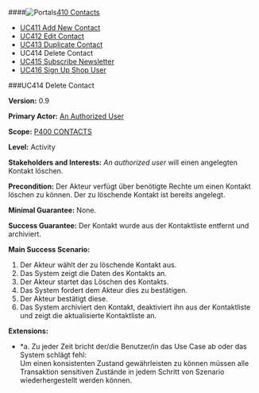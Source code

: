 ####![Portals](https://raw.github.com/massiveart/sulu-docs/master/use-cases/images/package-contacts.png)[410 Contacts](https://github.com/massiveart/sulu-docs/tree/master/use-cases/p400/p410 "410 Contacts")
* [UC411 Add New Contact](https://github.com/massiveart/sulu-docs/tree/master/use-cases/p400/p410/UC411.md "UC411 Add New Contact")
* [UC412 Edit Contact](https://github.com/massiveart/sulu-docs/tree/master/use-cases/p400/p410/UC412.md "UC412 Edit Contact")
* [UC413 Duplicate Contact](https://github.com/massiveart/sulu-docs/tree/master/use-cases/p400/p410/UC413.md "UC413 Duplicate Contact")
* UC414 Delete Contact 
* [UC415 Subscribe Newsletter](https://github.com/massiveart/sulu-docs/tree/master/use-cases/p400/p410/UC415.md "UC415 Subscribe Newsletter")
* [UC416 Sign Up Shop User](https://github.com/massiveart/sulu-docs/tree/master/use-cases/p400/p410/UC416.md "UC416 Sign Up Shop User")

###UC414 Delete Contact

**Version:** 0.9
 
**Primary Actor:** [An Authorized User](https://github.com/massiveart/sulu-docs/tree/master/use-cases/actors.md "Actors") 

**Scope:** [P400 CONTACTS](https://github.com/massiveart/sulu-docs/tree/master/use-cases/p400-contacts "400 CONTACTS")

**Level:** Activity

**Stakeholders and Interests:** *An authorized user* will einen angelegten Kontakt löschen.
 
**Precondition:** Der Akteur verfügt über benötigte Rechte um einen Kontakt löschen zu können. Der zu löschende Kontakt ist bereits angelegt.

**Minimal Guarantee:** None.

**Success Guarantee:** Der Kontakt wurde aus der Kontaktliste entfernt und archiviert.

**Main Success Scenario:** 

1. Der Akteur wählt der zu löschende Kontakt aus.
2. Das System zeigt die Daten des Kontakts an.
3. Der Akteur startet das Löschen des Kontakts.
4. Das System fordert dem Akteur dies zu bestätigen.
5. Der Akteur bestätigt diese.
6. Das System archiviert den Kontakt, deaktiviert ihn aus der Kontaktliste und zeigt die aktualisierte Kontaktliste an.
 
**Extensions:**
* *a. Zu jeder Zeit bricht der/die Benutzer/in das Use Case ab oder das System schlägt fehl:	
Um einen konsistenten Zustand gewährleisten zu können müssen alle Transaktion sensitiven Zustände in jedem Schritt von Szenario wiederhergestellt werden können.